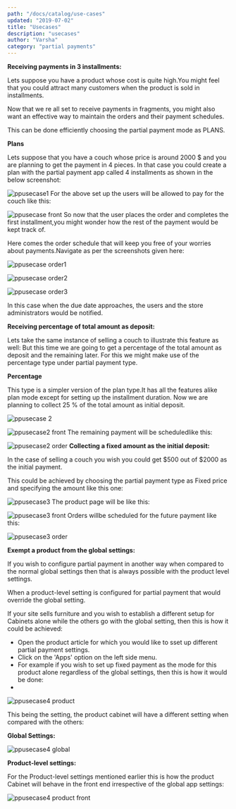 ```yaml
---
path: "/docs/catalog/use-cases"
updated: "2019-07-02"
title: "Usecases"
description: "usecases"
author: "Varsha"
category: "partial payments"
---
```


**Receiving payments in 3 installments:**

Lets suppose you have a product whose cost is quite high.You might feel that you could attract many customers when the product is sold in installments.

Now that we re all set to receive payments in fragments, you might also want an effective way to maintain the orders and their payment schedules.

This can be done efficiently choosing the partial payment mode as PLANS.

**Plans**

Lets suppose that you have a couch whose price is around 2000 $ and you are planning to get the payment in 4 pieces. In that case you could create a plan with the partial payment app called 4 installments as shown in the below screenshot:


![ppusecase1](../../images/partial-payments/usecases/app_partialpaymentusecase1.png)
For the above set up the users will be allowed to pay for the couch like this:

![ppusecase front](../../images/partial-payments/usecases/app_partialpaymentusecase1front.png)
So now that the user places the order and completes the first installment,you might wonder how the rest of the payment would be kept track of.

Here comes the order schedule that will keep you free of your worries about payments.Navigate as per the screenshots given here:

![ppusecase order1](../../images/partial-payments/usecases/app_partialpaymentusecase1order1.png)

![ppusecase order2](../../images/partial-payments/usecases/app_partialpaymentusecase1order2.png)

![ppusecase order3](../../images/partial-payments/usecases/app_partialpaymentusecase1order3.png)

In this case when the due date approaches, the users and the store administrators would be notified.

**Receiving percentage of total amount as deposit:**

Lets take the same instance of selling a couch to illustrate this feature as well:
But this time we are going to get a percentage of the total amount as deposit and the remaining later.
For this we might make use of the percentage type under partial payment type.

**Percentage**

This  type is a simpler version of the plan type.It has all the features alike plan mode except for setting up the installment duration.
Now we are planning to collect 25 % of the total amount as initial deposit.

![ppusecase 2](../../images/partial-payments/usecases/app_partialpaymentusecase2.png)

![ppusecase2 front](../../images/partial-payments/usecases/app_partialpaymentusecase2front.png)
The remaining payment will be scheduledlike this:

![ppusecase2 order](../../images/partial-payments/usecases/app_partialpaymentusecase2order.png)
**Collecting a fixed amount as the initial deposit:**

In the case of selling a couch you wish you could get $500 out of $2000 as the initial payment.

This could be achieved by choosing the partial payment type as Fixed price and specifying the amount  like this one:

![ppusecase3](../../images/partial-payments/usecases/app_partialpaymentusecase3.png)
The product page will be like this:

![ppusecase3 front](../../images/partial-payments/usecases/app_partialpaymentusecase3front.png)
Orders willbe scheduled for the future payment like this:

![ppusecase3 order](../../images/partial-payments/usecases/app_partialpaymentusecase3order.png)

**Exempt a product from the global settings:**

If you wish to configure partial payment in another way when compared to the normal global settings then that is always possible with the product level settings.

When a product-level setting is configured for partial payment that would override the global setting.

If your site sells furniture and you wish to establish a different setup for Cabinets alone while the others go with the global setting, then this is how it could be achieved:

* Open the product article for which you would like to sset up different partial payment settings.
* Click on the 'Apps' option on the left side menu.
* For example if you wish to set up fixed payment as the mode for this product alone regardless of the global settings, then this is how it would be done:
* 
![ppusecase4 product](../../images/partial-payments/usecases/app_partialpaymentusecase4product.png)

This being the  setting, the product cabinet will have a different setting when compared with the others:

**Global Settings:**

![ppusecase4 global](../../images/partial-payments/usecases/app_partialpaymentusecase4global.png)

**Product-level settings:**

For the Product-level settings mentioned earlier this is how the product Cabinet will behave in the front end irrespective of the global app settings:

![ppusecase4 product front](../../images/partial-payments/usecases/app_partialpaymentusecase4productfront.png)



